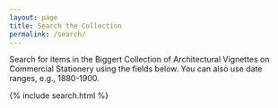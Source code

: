 ```yaml
---
layout: page
title: Search the Collection
permalink: /search/
---
```


Search for items in the Biggert Collection of Architectural Vignettes on Commercial Stationery using the fields below. You can also use date ranges, e.g., 1880-1900.

{% include search.html %}
